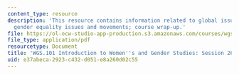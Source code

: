 ```yaml
---
content_type: resource
description: 'This resource contains information related to global issues: contemporary
  gender equality issues and movements; course wrap-up.'
file: https://ol-ocw-studio-app-production.s3.amazonaws.com/courses/wgs-101-introduction-to-womens-and-gender-studies-fall-2014/e37abeca2923c432d051e8a260d02c55_MITWGS_101F14_Sess26.pdf
file_type: application/pdf
resourcetype: Document
title: 'WGS.101 Introduction to Women''s and Gender Studies: Session 26 Lecture Outline'
uid: e37abeca-2923-c432-d051-e8a260d02c55
---
```

